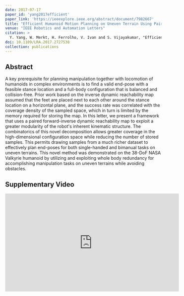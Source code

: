 ```yaml
---
date: 2017-07-17
paper_id: 'yang2017efficient'
paper_link: 'https://ieeexplore.ieee.org/abstract/document/7982667'
title: "Efficient Humanoid Motion Planning on Uneven Terrain Using Paired Forward-Inverse Dynamic Reachability Maps"
venue: "IEEE Robotics and Automation Letters"
citation: >
  Y. Yang, W. Merkt, H. Ferrolho, V. Ivan and S. Vijayakumar, "Efficient Humanoid Motion Planning on Uneven Terrain Using Paired Forward-Inverse Dynamic Reachability Maps," <em>IEEE Robotics and Automation Letters</em>, 2017.
doi: 10.1109/LRA.2017.2727538
collection: publications
---
```


## Abstract

A key prerequisite for planning manipulation together with locomotion of humanoids in complex environments is to find a valid end-pose with a feasible stance location and a full-body configuration that is balanced and collision-free. Prior work based on the inverse dynamic reachability map assumed that the feet are placed next to each other around the stance location on a horizontal plane, and the success rate was correlated with the coverage density of the sampled space, which in turn is limited by the memory required for storing the map. In this letter, we present a framework that uses a paired forward-inverse dynamic reachability map to exploit a greater modularity of the robot's inherent kinematic structure. The combinatorics of this novel decomposition allows greater coverage in the high-dimensional configuration space while reducing the number of stored samples. This permits drawing samples from a much richer dataset to effectively plan end-poses for both single-handed and bimanual tasks on uneven terrains. This novel method was demonstrated on the 38-DoF NASA Valkyrie humanoid by utilizing and exploiting whole body redundancy for accomplishing manipulation tasks on uneven terrains while avoiding obstacles.

## Supplementary Video

<iframe width="560" height="315" src="https://www.youtube.com/embed/o-05EHf-gg8" frameborder="0" allow="accelerometer; autoplay; encrypted-media; gyroscope; picture-in-picture" allowfullscreen></iframe>
